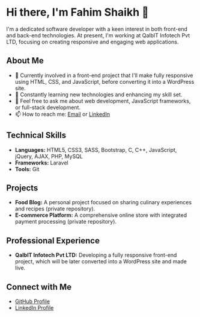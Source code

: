 # Hi there, I'm Fahim Shaikh 👋

I'm a dedicated software developer with a keen interest in both front-end and back-end technologies. At present, I'm working at QalbIT Infotech Pvt LTD, focusing on creating responsive and engaging web applications.

## About Me

- 🔭 Currently involved in a front-end project that I'll make fully responsive using HTML, CSS, and JavaScript, before converting it into a WordPress site.
- 🌱 Constantly learning new technologies and enhancing my skill set.
- 💬 Feel free to ask me about web development, JavaScript frameworks, or full-stack development.
- 📫 How to reach me: [Email](mailto:fsshaikh2612@gmail.com) or [LinkedIn](https://www.linkedin.com/in/fs2612/)

## Technical Skills

- **Languages:** HTML5, CSS3, SASS, Bootstrap, C, C++, JavaScript, jQuery, AJAX, PHP, MySQL
- **Frameworks:** Laravel
- **Tools:** Git

## Projects

- **Food Blog:** A personal project focused on sharing culinary experiences and recipes (private repository).
- **E-commerce Platform:** A comprehensive online store with integrated payment processing (private repository).

## Professional Experience

- **QalbIT Infotech Pvt LTD:** Developing a fully responsive front-end project, which will be later converted into a WordPress site and made live.

## Connect with Me

- [GitHub Profile](https://github.com/fahimshaikh-dev)
- [LinkedIn Profile](https://www.linkedin.com/in/fs2612)
